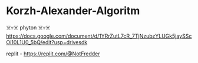 # Korzh-Alexander-Algoritm
☠️💀☠️ phyton ☠️💀☠️
https://docs.google.com/document/d/1YRrZutL7cR_7TjNzubzYLUGk5jaySScOi10L1U0_5bQ/edit?usp=drivesdk


replit - https://replit.com/@NotFredder 